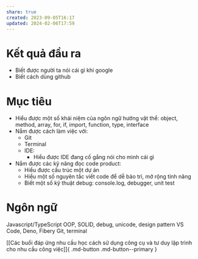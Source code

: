 ```yaml
---
share: true
created: 2023-09-05T16:17
updated: 2024-02-06T17:59
---
```

# Kết quả đầu ra
- Biết được người ta nói cái gì khi google 
- Biết cách dùng github

# Mục tiêu
- Hiểu được một số khái niệm của ngôn ngữ hướng vật thể: object, method, array, for, if, import, function, type, interface
- Nắm được cách làm việc với:
	- Git
	- Terminal
	- IDE:
		- Hiểu được IDE đang cố gắng nói cho mình cái gì
- Nắm được các kỹ năng đọc code product:
	- Hiểu được cấu trúc một dự án
	- Hiểu một số nguyên tắc viết code để dễ bảo trì, mở rộng tính năng
	- Biết một số kỹ thuật debug: console.log, debugger, unit test 

# Ngôn ngữ
Javascript/TypeScript 
OOP, SOLID, debug, unicode, design pattern 
VS Code, Deno, Fibery
Git, terminal           


[[Các buổi đáp ứng nhu cầu học cách sử dụng công cụ và tư duy lập trình cho nhu cầu công việc]]{ .md-button .md-button--primary }